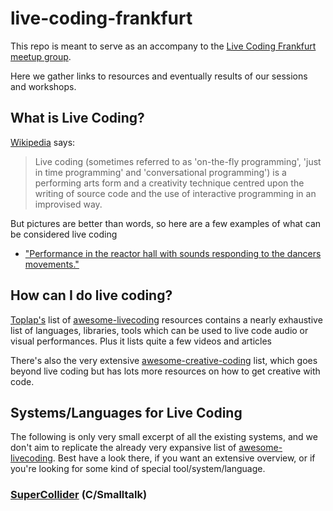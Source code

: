 
# live-coding-frankfurt

This repo is meant to serve as an accompany to the [Live Coding Frankfurt meetup group](https://www.meetup.com/Live-Coding-Frankfurt).

Here we gather links to resources and eventually results of our sessions and workshops.

## What is Live Coding?

[Wikipedia](https://en.wikipedia.org/wiki/Live_coding) says:

> Live coding (sometimes referred to as 'on-the-fly programming', 'just in time programming' and 'conversational
> programming') is a performing arts form and a creativity technique centred upon the writing of source code and the use
> of interactive programming in an improvised way.

But pictures are better than words, so here are a few examples of what can be considered live coding

- ["Performance in the reactor hall with sounds responding to the dancers movements."](https://twitter.com/MusicTechFest/status/1038763056472502276)


## How can I do live coding?

[Toplap's]() list of [awesome-livecoding](https://github.com/toplap/awesome-livecoding) resources contains a nearly
exhaustive list of languages, libraries, tools which can be used to live code audio or visual performances. Plus it
lists quite a few videos and articles

There's also the very extensive [awesome-creative-coding](https://github.com/terkelg/awesome-creative-coding) list,
which goes beyond live coding but has lots more resources on how to get creative with code.

## Systems/Languages for Live Coding

The following is only very small excerpt of all the existing systems, and we don't aim to replicate the already very
expansive list of [awesome-livecoding](https://github.com/toplap/awesome-livecoding). Best have a look there, if you
want an extensive overview, or if you're looking for some kind of special tool/system/language.


### [SuperCollider](https://supercollider.github.io/) (C/Smalltalk)